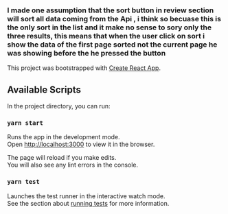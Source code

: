 ### I made one assumption that the sort button in review section will sort all data coming from the Api , i think so becuase this is the only sort in the list and it make no sense to sory only the three results, this means that when the user click on sort i show the data of the first page sorted not the current page he was showing before the he pressed the button



This project was bootstrapped with [Create React App](https://github.com/facebook/create-react-app).

## Available Scripts

In the project directory, you can run:

### `yarn start`

Runs the app in the development mode.<br />
Open [http://localhost:3000](http://localhost:3000) to view it in the browser.

The page will reload if you make edits.<br />
You will also see any lint errors in the console.

### `yarn test`

Launches the test runner in the interactive watch mode.<br />
See the section about [running tests](https://facebook.github.io/create-react-app/docs/running-tests) for more information.


